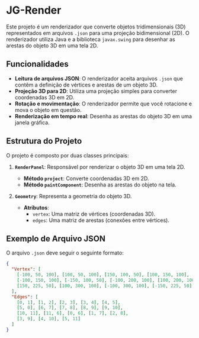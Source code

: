 # JG-Render

Este projeto é um renderizador que converte objetos tridimensionais (3D) representados em arquivos `.json` para uma projeção bidimensional (2D). O renderizador utiliza Java e a biblioteca `javax.swing` para desenhar as arestas do objeto 3D em uma tela 2D.

## Funcionalidades

- **Leitura de arquivos JSON**: O renderizador aceita arquivos `.json` que contêm a definição de vértices e arestas de um objeto 3D.
- **Projeção 3D para 2D**: Utiliza uma projeção simples para converter coordenadas 3D em 2D.
- **Rotação e movimentação**: O renderizador permite que você rotacione e mova o objeto em questão.
- **Renderização em tempo real**: Desenha as arestas do objeto 3D em uma janela gráfica.

## Estrutura do Projeto

O projeto é composto por duas classes principais:

1. **`RenderPanel`**: Responsável por renderizar o objeto 3D em uma tela 2D.
    - **Método `project`**: Converte coordenadas 3D em 2D.
    - **Método `paintComponent`**: Desenha as arestas do objeto na tela.

2. **`Geometry`**: Representa a geometria do objeto 3D.
    - **Atributos**:
        - `vertex`: Uma matriz de vértices (coordenadas 3D).
        - `edges`: Uma matriz de arestas (conexões entre vértices).

## Exemplo de Arquivo JSON

O arquivo `.json` deve seguir o seguinte formato:

```json
{
  "Vertex": [
    [-100, 50, 100], [100, 50, 100], [150, 100, 50], [100, 150, 100],
    [-100, 150, 100], [-150, 100, 50], [-100, 200, 100], [100, 200, 100],
    [150, 225, 50], [100, 300, 100], [-100, 300, 100], [-150, 225, 50]
  ],
  "Edges": [
    [0, 1], [1, 2], [2, 3], [3, 4], [4, 5],
    [5, 0], [6, 7], [7, 8], [8, 9], [9, 10],
    [10, 11], [11, 6], [0, 6], [1, 7], [2, 8],
    [3, 9], [4, 10], [5, 11]
  ]
}
